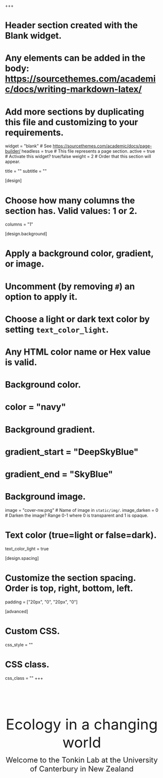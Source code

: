 +++
# Header section created with the Blank widget.
# Any elements can be added in the body: https://sourcethemes.com/academic/docs/writing-markdown-latex/
# Add more sections by duplicating this file and customizing to your requirements.

widget = "blank"  # See https://sourcethemes.com/academic/docs/page-builder/
headless = true  # This file represents a page section.
active = true  # Activate this widget? true/false
weight = 2  # Order that this section will appear.

title = ""
subtitle = ""

[design]
  # Choose how many columns the section has. Valid values: 1 or 2.
  columns = "1"

[design.background]
  # Apply a background color, gradient, or image.
  #   Uncomment (by removing `#`) an option to apply it.
  #   Choose a light or dark text color by setting `text_color_light`.
  #   Any HTML color name or Hex value is valid.

  # Background color.
  # color = "navy"
  
  # Background gradient.
  # gradient_start = "DeepSkyBlue"
  # gradient_end = "SkyBlue"
  
  # Background image.
  image = "cover-nw.png"  # Name of image in `static/img/`.
  image_darken = 0  # Darken the image? Range 0-1 where 0 is transparent and 1 is opaque.

  # Text color (true=light or false=dark).
  text_color_light = true

[design.spacing]
  # Customize the section spacing. Order is top, right, bottom, left.
  padding = ["20px", "0", "20px", "0"]

[advanced]
 # Custom CSS. 
 css_style = ""
 
 # CSS class.
 css_class = ""
+++

<br>
<br>
<br>
<br>
<br>
<p style="text-align:center"><font size="7">Ecology in a changing world</font></p>
<p style="text-align:center"><font size="5">Welcome to the Tonkin Lab at the University of Canterbury in New Zealand</font></p>
<br>

<br>
<br>

<!-- <div style="text-align: center"> -->
<!-- <a href="/open"> -->
<!-- <button style="background-color:white; border-radius:5px; padding:8px 20px; border: 2px solid #285F75; "> -->
<!-- <font color="#285F75"> -->
<!-- <i class="fas fa-exclamation-circle"></i> &nbsp; <b>Position available! Deadline extended.</b> Click here. -->
<!-- </font> -->
<!-- </button> -->
<!-- </a> -->
<!-- </div> -->

<!-- <div style="text-align: center"> -->
<!-- <button style="background-color:white; border-radius:5px; padding:8px 20px; border: 2px solid #285F75; "> -->
<!-- <font color="#285F75"> -->
<!-- <i class="fas fa-exclamation-circle"></i> &nbsp; Check back soon for a new PhD advertisement.  -->
<!-- </font> -->
<!-- </button> -->
<!-- </div> -->

<br>
<br>

<!-- <p style="text-align:center"><font size="6">How do ecological populations and communities vary in space and time?</font></p> -->
<!-- <p style="text-align:center"><font size="6">... and how can we prepare them for an uncertain future?</font></p> -->
